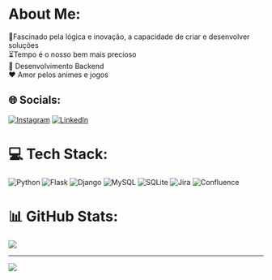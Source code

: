 # About Me:
🔭Fascinado pela lógica e inovação, a capacidade de criar e desenvolver soluções<br>⏳Tempo é o nosso bem mais precioso <br>💬 Desenvolvimento Backend<br>❤️ Amor pelos animes e jogos


## 🌐 Socials:
[![Instagram](https://img.shields.io/badge/Instagram-%23E4405F.svg?logo=Instagram&logoColor=white)](https://instagram.com/thiagomatumoto) [![LinkedIn](https://img.shields.io/badge/LinkedIn-%230077B5.svg?logo=linkedin&logoColor=white)](https://linkedin.com/in/thiago-eiji-matumoto) 

# 💻 Tech Stack:
![Python](https://img.shields.io/badge/python-3670A0?style=flat-square&logo=python&logoColor=ffdd54) ![Flask](https://img.shields.io/badge/flask-%23000.svg?style=flat-square&logo=flask&logoColor=white) ![Django](https://img.shields.io/badge/django-%23092E20.svg?style=flat-square&logo=django&logoColor=white) ![MySQL](https://img.shields.io/badge/mysql-%2300f.svg?style=flat-square&logo=mysql&logoColor=white) ![SQLite](https://img.shields.io/badge/sqlite-%2307405e.svg?style=flat-square&logo=sqlite&logoColor=white) ![Jira](https://img.shields.io/badge/jira-%230A0FFF.svg?style=flat-square&logo=jira&logoColor=white) ![Confluence](https://img.shields.io/badge/confluence-%23172BF4.svg?style=flat-square&logo=confluence&logoColor=white)
# 📊 GitHub Stats:

![](https://github-readme-streak-stats.herokuapp.com/?user=ThiagoEMatumoto&theme=tokyonight&hide_border=false)<br/>


---
[![](https://visitcount.itsvg.in/api?id=ThiagoEMatumoto&icon=2&color=1)](https://visitcount.itsvg.in)

<!-- Proudly created with GPRM ( https://gprm.itsvg.in ) -->
